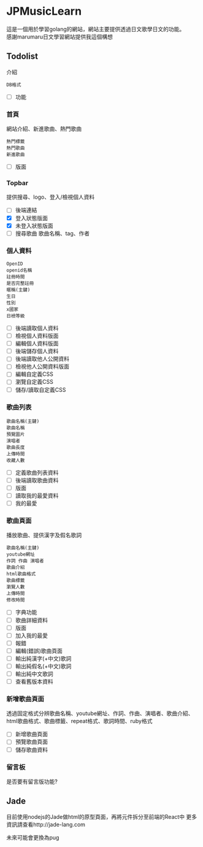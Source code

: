 # JPMusicLearn

這是一個用於學習golang的網站，網站主要提供透過日文歌學日文的功能。  
感謝marumaru日文學習網站提供我這個構想

## Todolist

介紹

    DB格式

- [ ] 功能

### 首頁

網站介紹、新進歌曲、熱門歌曲

    熱門標籤
    熱門歌曲
    新進歌曲
- [ ] 版面

### Topbar

提供搜尋、logo、登入/檢視個人資料

- [ ] 後端連結
- [x] 登入狀態版面
- [x] 未登入狀態版面
- [ ] 搜尋歌曲 歌曲名稱、tag、作者

### 個人資料

    OpenID
    openid名稱
    註冊時間
    是否完整註冊
    暱稱(主鍵)
    生日
    性別
    x國家
    日檢等級
- [ ] 後端讀取個人資料
- [ ] 檢視個人資料版面
- [ ] 編輯個人資料版面
- [ ] 後端儲存個人資料
- [ ] 後端讀取他人公開資料
- [ ] 檢視他人公開資料版面
- [ ] 編輯自定義CSS
- [ ] 瀏覽自定義CSS
- [ ] 儲存/讀取自定義CSS

### 歌曲列表

    歌曲名稱(主鍵)
    歌曲名稱
    預覽圖片
    演唱者
    歌曲長度
    上傳時間
    收藏人數
- [ ] 定義歌曲列表資料
- [ ] 後端讀取歌曲資料
- [ ] 版面
- [ ] 讀取我的最愛資料
- [ ] 我的最愛

### 歌曲頁面

播放歌曲、提供漢字及假名歌詞

    歌曲名稱(主鍵)
    youtube網址
    作詞 作曲 演唱者
    歌曲介紹
    html歌曲格式
    歌曲標籤
    瀏覽人數
    上傳時間
    修改時間

- [ ] 字典功能
- [ ] 歌曲詳細資料
- [ ] 版面
- [ ] 加入我的最愛
- [ ] 報錯
- [ ] 編輯(錯誤)歌曲頁面
- [ ] 輸出純漢字(+中文)歌詞
- [ ] 輸出純假名(+中文)歌詞
- [ ] 輸出純中文歌詞
- [ ] 查看舊版本資料

### 新增歌曲頁面

透過固定格式分辨歌曲名稱、youtube網址、作詞、作曲、演唱者、歌曲介紹、html歌曲格式、歌曲標籤、repeat格式、歌詞時間、ruby格式

- [ ] 新增歌曲頁面
- [ ] 預覽歌曲頁面
- [ ] 儲存歌曲資料

### 留言板

是否要有留言版功能?

## Jade

目前使用nodejs的Jade做html的原型頁面，再將元件拆分至前端的React中
更多資訊請查看http://jade-lang.com

未來可能會更換為pug